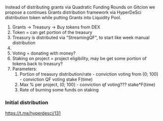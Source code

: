 
Instead of distributing grants via Quadratic Funding Rounds on Gitcion we propose a continues Grants distribution framework via HyperDeSci distribution token while putting Grants into Liquidity Pool.




1. Grants -> Treasury -> Buy tokens from DEX
2. Token = can get portion of the treasury
3. Treasury is distributed via "StreamingQF", to start like week manual distribution
4. 
5. Voting = donating with money?
6. Staking on project = project eligibility, may be get some portion of tokens back to treasury?
7. Parameters:
	1. Portion of treasury distribution/rate - conviction voting from (0; 100] - conviction QF voting stake F(time)
	2. Max % per project, (0; 100] - conviction qf voting??? stake*F(time)
	3. Rate of burning some funds on staking


### Initial distribution

https://t.me/hyperdesci/131